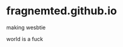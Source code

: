 # fragnemted.github.io
<!DOCTYPE html>
<html>
<head>
<meta http-equiv='cache-control' content='no-cache'> 
<meta http-equiv='expires' content='0'> 
<meta http-equiv='pragma' content='no-cache'>
</head>

<body>
<p>making wesbtie</p>
<p>world is a fuck</p>
</body>
</html>
